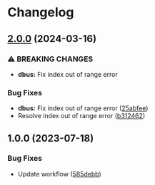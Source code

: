 # Changelog

## [2.0.0](https://github.com/Bigyls/USBGuardGUI/compare/v1.0.0...v2.0.0) (2024-03-16)


### ⚠ BREAKING CHANGES

* **dbus:** Fix index out of range error

### Bug Fixes

* **dbus:** Fix index out of range error ([25abfee](https://github.com/Bigyls/USBGuardGUI/commit/25abfee79db29a3861390c60da944d41958ecc75))
* Resolve index out of range error ([b312462](https://github.com/Bigyls/USBGuardGUI/commit/b31246294e953675d6dfd8174e72076d927aa9d7))

## 1.0.0 (2023-07-18)


### Bug Fixes

* Update workflow ([585debb](https://github.com/Bigyls/USBGuardGUI/commit/585debb305e5a7187fc50d4d53b4589c24c5f331))
